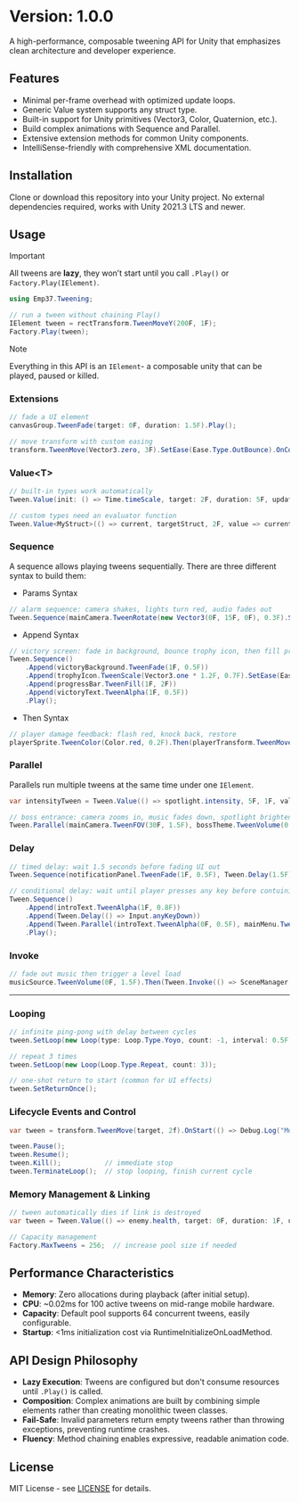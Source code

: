 # Version: 1.0.0
A high-performance, composable tweening API for Unity that emphasizes clean architecture and developer experience.

## Features
- Minimal per-frame overhead with optimized update loops.
- Generic Value<T> system supports any struct type.
- Built-in support for Unity primitives (Vector3, Color, Quaternion, etc.).
- Build complex animations with Sequence and Parallel.
- Extensive extension methods for common Unity components.
- IntelliSense-friendly with comprehensive XML documentation.

## Installation
Clone or download this repository into your Unity project. No external dependencies required, works with Unity 2021.3 LTS and newer.

## Usage
> [!IMPORTANT]
> All tweens are **lazy**, they won’t start until you call `.Play()` or `Factory.Play(IElement)`.
```csharp
using Emp37.Tweening;

// run a tween without chaining Play()
IElement tween = rectTransform.TweenMoveY(200F, 1F);
Factory.Play(tween);
```
> [!Note]
> Everything in this API is an `IElement`- a composable unity that can be played, paused or killed.
### Extensions
```csharp
// fade a UI element
canvasGroup.TweenFade(target: 0F, duration: 1.5F).Play();

// move transform with custom easing
transform.TweenMove(Vector3.zero, 3F).SetEase(Ease.Type.OutBounce).OnComplete(() => print("Finished")).Play();
```
### Value\<T>
```csharp
// built-in types work automatically
Tween.Value(init: () => Time.timeScale, target: 2F, duration: 5F, update: value => Time.timeScale = value).Play();

// custom types need an evaluator function
Tween.Value<MyStruct>(() => current, targetStruct, 2F, value => currentStruct = value, evaluator: (a, b, t) => MyStruct.Lerp(a, b, t)).Play();
```
### Sequence
A sequence allows playing tweens sequentially. There are three different syntax to build them:
- Params Syntax
```csharp
// alarm sequence: camera shakes, lights turn red, audio fades out
Tween.Sequence(mainCamera.TweenRotate(new Vector3(0F, 15F, 0F), 0.3F).SetEase(Ease.Type.InOutSine), sirenLight.TweenColor(Color.red, 0.5F), alarmSource.TweenVolume(0F, 1F)).Play();
```
- Append Syntax
```csharp
// victory screen: fade in background, bounce trophy icon, then fill progress bar, fade in victory text
Tween.Sequence()
    .Append(victoryBackground.TweenFade(1F, 0.5F))
    .Append(trophyIcon.TweenScale(Vector3.one * 1.2F, 0.7F).SetEase(Ease.Type.OutBack))
    .Append(progressBar.TweenFill(1F, 2F))
    .Append(victoryText.TweenAlpha(1F, 0.5F))
    .Play();
```
- Then Syntax
```csharp
// player damage feedback: flash red, knock back, restore
playerSprite.TweenColor(Color.red, 0.2F).Then(playerTransform.TweenMoveX(playerTransform.position.x - 1.5F, 0.3F).SetEase(Ease.Type.OutQuad)).Then(playerSprite.TweenColor(originalColor, 0.2F)).Play();
```
### Parallel
Parallels run multiple tweens at the same time under one `IElement`.
```csharp
var intensityTween = Tween.Value(() => spotlight.intensity, 5F, 1F, value => spotlight.intensity = value).SetDelay(0.2F);

// boss entrance: camera zooms in, music fades down, spotlight brightens simultaneously
Tween.Parallel(mainCamera.TweenFOV(30F, 1.5F), bossTheme.TweenVolume(0.3F, 1.5F), intensityTween).Play();
```
### Delay
```csharp
// timed delay: wait 1.5 seconds before fading UI out
Tween.Sequence(notificationPanel.TweenFade(1F, 0.5F), Tween.Delay(1.5F), notificationPanel.TweenFade(0F, 0.5F)).Play();

// conditional delay: wait until player presses any key before contuining the sequence
Tween.Sequence()
    .Append(introText.TweenAlpha(1F, 0.8F))
    .Append(Tween.Delay(() => Input.anyKeyDown))
    .Append(Tween.Parallel(introText.TweenAlpha(0F, 0.5F), mainMenu.TweenFade(1F, 1F)))
    .Play();
```
### Invoke
```csharp
// fade out music then trigger a level load
musicSource.TweenVolume(0F, 1.5F).Then(Tween.Invoke(() => SceneManager.LoadScene("NextLevel"))).Play();
```
---
### Looping
```csharp
// infinite ping-pong with delay between cycles
tween.SetLoop(new Loop(type: Loop.Type.Yoyo, count: -1, interval: 0.5F));

// repeat 3 times
tween.SetLoop(new Loop(Loop.Type.Repeat, count: 3));

// one-shot return to start (common for UI effects)
tween.SetReturnOnce();
```
### Lifecycle Events and Control
```csharp
var tween = transform.TweenMove(target, 2f).OnStart(() => Debug.Log("Moving!")).OnUpdate(progress => UpdateProgressBar(progress)).OnComplete(() => TriggerParticles()).Play();

tween.Pause();
tween.Resume();
tween.Kill();           // immediate stop
tween.TerminateLoop();  // stop looping, finish current cycle
```
### Memory Management & Linking
```csharp
// tween automatically dies if link is destroyed
var tween = Tween.Value(() => enemy.health, target: 0F, duration: 1F, update: v => enemy.health = v, link: enemy.gameObject);

// Capacity management
Factory.MaxTweens = 256;  // increase pool size if needed
```
## Performance Characteristics
- **Memory**: Zero allocations during playback (after initial setup).
- **CPU**: ~0.02ms for 100 active tweens on mid-range mobile hardware.
- **Capacity**: Default pool supports 64 concurrent tweens, easily configurable.
- **Startup**: <1ms initialization cost via RuntimeInitializeOnLoadMethod.
## API Design Philosophy
- **Lazy Execution**: Tweens are configured but don't consume resources until `.Play()` is called.
- **Composition**: Complex animations are built by combining simple elements rather than creating monolithic tween classes.
- **Fail-Safe**: Invalid parameters return empty tweens rather than throwing exceptions, preventing runtime crashes.
- **Fluency**: Method chaining enables expressive, readable animation code.

## License
MIT License - see [LICENSE](LICENSE) for details.
